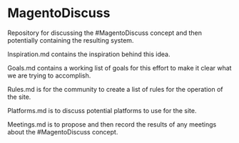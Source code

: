 MagentoDiscuss
==============

Repository for discussing the #MagentoDiscuss concept and then potentially containing the resulting system. 

Inspiration.md contains the inspiration behind this idea.

Goals.md contains a working list of goals for this effort to make it clear what we are trying to accomplish. 

Rules.md is for the community to create a list of rules for the operation of the site.

Platforms.md is to discuss potential platforms to use for the site. 

Meetings.md is to propose and then record the results of any meetings about the #MagentoDiscuss concept. 


